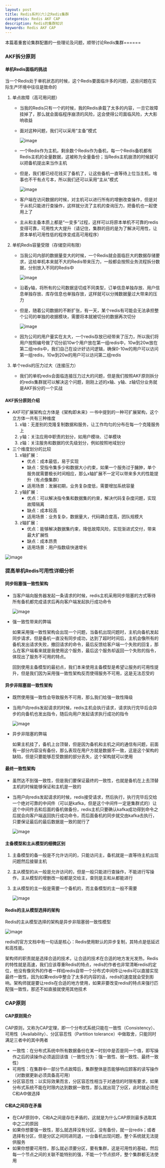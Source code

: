 ```yaml
---
layout: post
title: Redis系列(六)之Redis集群
categoreis: Redis AKF CAP
description: Redis的集群知识
keywords: Redis AKF CAP
---
```


本篇着重套论集群配置的一些理论及问题，顺带讨论Redis集群======

### AKF拆分原则

#### 单机Redis面临的挑战

当一个Redis处于单机状态的时候，这个Redis要面临许多的问题，这些问题在实际生产环境中往往是致命的

1. 单点故障（高可用问题）

   - 当我的Redis只有一个的时候，我的Redis承载了太多的内容，一旦它故障挂掉了，那么就会面临程序崩溃的风险，这会使得公司面临风险，大大影响收益

   - 面对这种问题，我们可以采用“主备”模式

     ![image](\images\posts\Redis\2021-1-29-Redis系列六之Redis集群-1.jpg)

   - 一个Redis作为主机，剩余数个Redis作为备机，每一个Redis备机都有Redis主机的全量数据，这被称为全量备份；当Redis主机崩溃的时候就可以把备机提出来当作主机

   - 但是，我们都已经花钱买了备机了，让这些备机一直等待上位当主机，啥事也不干有点亏本，所以我们还可以采用“主从”模式

     ![image](\images\posts\Redis\2021-1-29-Redis系列六之Redis集群-2.jpg)

   - 客户端在访问数据的时候，对主机可以进行所有的增删改查操作，但是对于从机只能进行查操作，这样就分流了主机的查询压力，把备机也一起使用上了

   - 主从和主备本质上都是“一变多”过程，这样可以将原本单机不可靠的redis变得可靠，可用性大大提升（请记住，集群的目的是为了解决可用性，让原本单机可用性低的程序变成高可用程序）

2. 单机Redis容量受限（存储空间有限）

   - 当我公司内部的数据量变大的时候，一个Redis就会面临巨大的数据存储要求，这给单机本来就不大的Redis带来压力，一般都会按照业务流程拆分数据，分别放入不同的Redis中

     ![image](\images\posts\Redis\2021-1-29-Redis系列六之Redis集群-3.jpg)

   - 沿着y轴，将所有的公司数据竖切成不同类型，订单信息单独存放、用户信息单独存放、库存信息也单独存放，这样就可以分摊数据量过大带来的压力

   - 但是，随着公司数据的不断扩张，有一天，某个redis有可能会无法承担整个公司的单独的收据模块，需要将本就被切分的数据再次切分

     ![image](\images\posts\Redis\2021-1-29-Redis系列六之Redis集群-4.jpg)

   - 因为公司的用户量实在太大，一个redis存放已经带来了压力，所以我们将用户按照编号做了切分前10w个用户放在第一组redis中，10w到20w放在第二组redis中，我们自己在设计好访问逻辑，确保0-10w的用户可以访问第一组redis，10w到20w的用户可以访问第二组redis

3. 单个redis的压力过大（连接压力）

   - 我们的单机redis会面临连接压力过大的问题，但是我们按照AKF原则拆分的redis集群就可以解决这个问题，刚刚上述的x轴、y轴、z轴切分业务就是AKF拆分的一个实战

#### AKF拆分原则介绍

- AKF可扩展架构立方体是《架构即未来》一书中提到的一种可扩展架构，这个立方体一共有三种维度
  1. x轴：无差别的克隆复制数据和服务，让工作均匀的分布在每一个克隆服务上
  2. y轴：关注应用中职责的划分，如用户模块、订单模块
  3. z轴：关注服务和数据的优先级划分，例如按照地域划分
- 三个维度划分的比较
  1. x轴扩展：
     - 优点：成本最低，易于实现
     - 缺点：受指令集多少和数据大小约束，如果一个服务过于臃肿，单个服务就需要极长时间相应，那么x轴扩展不一定可以带来多大的性能提升（有点像集群）
     - 适用场景：发展初期，业务复杂度低，需要增加系统容量
  2. y轴扩展：
     - 优点：可以解决指令集和数据集的约束，解决代码复杂度问题，实现故障隔离
     - 缺点：成本较高
     - 适用场景：业务复杂，数据量大，代码耦合度高，团队规模大
  3. z轴扩展：
     - 优点：能够解决数据集约束，降低故障风险，实现渐进式交付，带来最大扩展性
     - 缺点：成本昂贵
     - 适用场景：用户指数级快速增长

![image](\images\posts\Redis\2021-1-29-Redis系列六之Redis集群-5.jpg)

### 提高单机Redis可用性详细分析

#### 同步阻塞强一致性架构

- 当客户端向服务器发起一条请求的时候，redis主机采用同步阻塞的方式等待所有备机都完成请求后再向客户端发起执行成功命令

  ![image](\images\posts\Redis\2021-1-29-Redis系列六之Redis集群-6.jpg)

- 强一致性带来的弊端

  如果采用强一致性架构会出现一个问题，当备机出现问题时，主机向备机发起同步请求，但是备机一直没有同步成功，达到了超时时间后，主机会像所有的备机发出请求失败，撤回请求的命令，最后反馈给客户端一个失败的回复，那么在客户端看来就是我使用这个服务，最后这个服务却返回一个失败的指令，体现出了服务不可用的特点。

  回到使用主备模型的最初点，我们本来使用主备模型是希望让服务的可用性提升，但是我们因为采用强一致性架构反而使得服务不可用，这是无法忍受的

#### 异步非阻塞弱一致性架构

- 既然使用强一致性会导致服务不可用，那么我们给强一致性降级

- 当用户向redis发起请求的时候，redis主机会执行请求，请求执行完毕后会异步的向备机也发出指令，随后向用户发起请求执行成功的指令

  ![image](\images\posts\Redis\2021-1-29-Redis系列六之Redis集群-7.jpg)

- 异步非阻塞的弊端

  如果主机挂了，备机上台顶替，但是因为备机和主机之间的通信有问题，前面有一部分内容没有备份，那么表现在用户方就是数据不一致，这是这个架构的缺陷，但是只要能够忍受数据的部分丢失，这个架构就可以使用

#### 最终一致性架构

- 虽然达不到强一致性，但是我们要保证最终的一致性，也就是备机在上去顶替主机的时候能够保证和主机是一致的

- 当用户向redis发起请求的时候，redis接受请求，然后执行，执行完毕后交给一个绝对可靠的中间件（可以是kafka，但是这个中间件一定是集群式的）让这个中间件去和后面的备机做备份，redis主机只要确认kafka成功得到命令之后就会向客户端返回执行成功命令，而后面备机的同步就交由kafka去执行，只要保证最后的最后数据是一致的就行了

  ![image](\images\posts\Redis\2021-1-29-Redis系列六之Redis集群-8.jpg)

#### 主备模型和主从模型的细微区别

1. 主备模型的备一般是不允许访问的，只能访问主，备机就是一直等待主机出现问题然后接替主机

2. 主从模型的从一般是允许访问的，但是一般只能进行查操作，不能进行写操作，主从模型的增删改一般都是交给主，查则是主和从都能进行

3. 主从模型的主一般是需要一个备机的，而主备模型的主一般不需要

   ![image](\images\posts\Redis\2021-1-29-Redis系列六之Redis集群-9.jpg)

#### Redis的主从模型选择的架构

Redis的主从模型选择的架构是异步非阻塞弱一致性模型

![image](\images\posts\Redis\2021-1-29-Redis系列六之Redis集群-10.jpg)

redis的官方文档中有一句话是核心：Redis使用默认的异步复制，其特点是低延迟和高性能。

架构师的职责就是选择合适的技术，让合适的技术在合适的地方发光发热，Redis的特性就是高速，我们应该尊重Redis的特点，redis的作者也非常清晰redis的定位，他没有像另外的作者一样给redis自带一个分布式中间件让redis可以直接实现最终一致性，因为如果redis中整合了太多的内容的话，redis的速度就会受到影响。架构师就是要让redis在合适的地方使用，如果非要改变redis的特点来强行匹配强一致性，那还不如直接就使用其他技术

### CAP原则

#### CAP原则简介

CAP原则，又称为CAP定理，即一个分布式系统只能在一致性（Consistency）、可用性（Availability）、分区容忍性（Partition tolerance）中做取舍，只能同时满足三者中的其中两者

- 一致性：在分布式系统中所有数据备份在某一时刻中是否是同一个值，即写操作之后的读操作必须返回该值（一致性分为：强一致性、弱一致性、最终一致性）
- 可用性：在集群中一部分节点故障后，集群整体是否能够响应顾客的读写操作（对数据更新必须具备高可用）
- 分区容忍性：以实际效果而言，分区容忍性相当于对通信的时限有要求，如果分布式系统不能在时限内达到数据一致性，那么就出现了分区，此时就必须在C和A中做选择

#### C和A之间存在矛盾

- 在CAP原则中，C和A之间是存在矛盾的，这就是为什么CAP原则最多选取其中之二的原因
- 如果你想要强一致性，那么就选择没有分区，没有备份，就一台redis；或者选择有分区，但是分区之间同进同退，一台备机出现问题，整个系统就无法提供服务
- 如果你想要可用性，那么就必须要分区，要有集群，这是可用性的基础，然后每一个节点之间的关联不能特别的强，不能一个节点损坏，整个集群都无法使用

